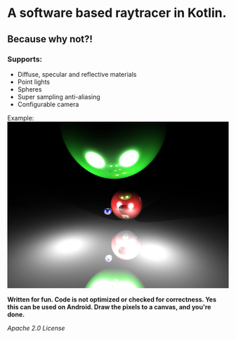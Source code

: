 # A software based raytracer in Kotlin. 
## Because why not?!

### Supports:
- Diffuse, specular and reflective materials
- Point lights
- Spheres
- Super sampling anti-aliasing
- Configurable camera

Example:
![image](image.jpg)

**Written for fun. Code is not optimized or checked for correctness.
Yes this can be used on Android. Draw the pixels to a canvas, and you're done.**

_Apache 2.0 License_